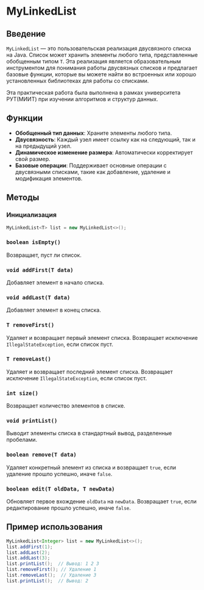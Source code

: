 # MyLinkedList

## Введение

`MyLinkedList` — это пользовательская реализация двусвязного списка на Java. Список может хранить элементы любого типа, представленные обобщенным типом `T`. Эта реализация является образовательным инструментом для понимания работы двусвязных списков и предлагает базовые функции, которые вы можете найти во встроенных или хорошо установленных библиотеках для работы со списками.

Эта практическая работа была выполнена в рамках университета РУТ(МИИТ) при изучении алгоритмов и структур данных.

## Функции

- **Обобщенный тип данных**: Храните элементы любого типа.
- **Двусвязность**: Каждый узел имеет ссылку как на следующий, так и на предыдущий узел.
- **Динамическое изменение размера**: Автоматически корректирует свой размер.
- **Базовые операции**: Поддерживает основные операции с двусвязными списками, такие как добавление, удаление и модификация элементов.

## Методы

### Инициализация

```java
MyLinkedList<T> list = new MyLinkedList<>();
```

### `boolean isEmpty()`

Возвращает, пуст ли список.

### `void addFirst(T data)`

Добавляет элемент в начало списка.

### `void addLast(T data)`

Добавляет элемент в конец списка.

### `T removeFirst()`

Удаляет и возвращает первый элемент списка. Возвращает исключение `IllegalStateException`, если список пуст.

### `T removeLast()`

Удаляет и возвращает последний элемент списка. Возвращает исключение `IllegalStateException`, если список пуст.

### `int size()`

Возвращает количество элементов в списке.

### `void printList()`

Выводит элементы списка в стандартный вывод, разделенные пробелами.

### `boolean remove(T data)`

Удаляет конкретный элемент из списка и возвращает `true`, если удаление прошло успешно, иначе `false`.

### `boolean edit(T oldData, T newData)`

Обновляет первое вхождение `oldData` на `newData`. Возвращает `true`, если редактирование прошло успешно, иначе `false`.

## Пример использования

```java
MyLinkedList<Integer> list = new MyLinkedList<>();
list.addFirst(1);
list.addLast(2);
list.addLast(3);
list.printList();  // Вывод: 1 2 3
list.removeFirst(); // Удаление 1
list.removeLast();  // Удаление 3
list.printList();  // Вывод: 2
```
